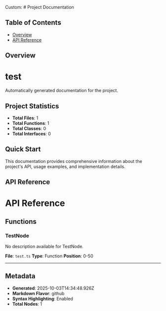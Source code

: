 Custom: # Project Documentation

## Table of Contents

- [Overview](#overview)
- [API Reference](#api-reference)


## Overview

# test

Automatically generated documentation for the project.

## Project Statistics

- **Total Files**: 1
- **Total Functions**: 1
- **Total Classes**: 0
- **Total Interfaces**: 0

## Quick Start

This documentation provides comprehensive information about the project's API, usage examples, and implementation details.

## API Reference

# API Reference

## Functions

### TestNode

No description available for TestNode.

**File**: `test.ts`
**Type**: Function
**Position**: 0-50

---


## Metadata

- **Generated**: 2025-10-03T14:34:48.926Z
- **Markdown Flavor**: github
- **Syntax Highlighting**: Enabled
- **Total Nodes**: 1

